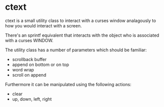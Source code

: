 # ctext

ctext is a small utility class to interact with a curses window analagously to how you would interact
with a screen.

There's an sprintf equivalent that interacts with the object who is associated with a curses WINDOW.

The utility class has a number of parameters which should be familiar:

  * scrollback buffer
  * append on bottom or on top
  * word wrap
  * scroll on append

Furthermore it can be manipulated using the following actions:

  * clear
  * up, down, left, right

